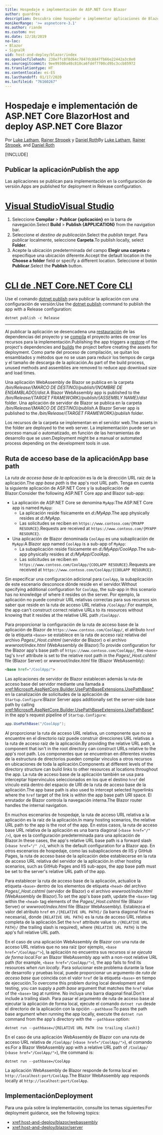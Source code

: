 ```yaml
---
title: Hospedaje e implementación de ASP.NET Core Blazor
author: guardrex
description: Descubra cómo hospedar e implementar aplicaciones de Blazor.
monikerRange: '>= aspnetcore-3.1'
ms.author: riande
ms.custom: mvc
ms.date: 12/18/2019
no-loc:
- Blazor
- SignalR
uid: host-and-deploy/blazor/index
ms.openlocfilehash: 238e7fc8f8d64c7847dc8847fb66e22442a3c8e0
ms.sourcegitcommit: 9ee99300a48c810ca6fd4f7700cd95c3ccb85972
ms.translationtype: HT
ms.contentlocale: es-ES
ms.lasthandoff: 01/17/2020
ms.locfileid: "76160267"
---
```

# <a name="host-and-deploy-aspnet-core-opno-locblazor"></a><span data-ttu-id="79e0a-103">Hospedaje e implementación de ASP.NET Core Blazor</span><span class="sxs-lookup"><span data-stu-id="79e0a-103">Host and deploy ASP.NET Core Blazor</span></span>

<span data-ttu-id="79e0a-104">Por [Luke Latham](https://github.com/guardrex), [Rainer Stropek](https://www.timecockpit.com) y [Daniel Roth](https://github.com/danroth27)</span><span class="sxs-lookup"><span data-stu-id="79e0a-104">By [Luke Latham](https://github.com/guardrex), [Rainer Stropek](https://www.timecockpit.com), and [Daniel Roth](https://github.com/danroth27)</span></span>

[!INCLUDE[](~/includes/blazorwasm-preview-notice.md)]

## <a name="publish-the-app"></a><span data-ttu-id="79e0a-105">Publicar la aplicación</span><span class="sxs-lookup"><span data-stu-id="79e0a-105">Publish the app</span></span>

<span data-ttu-id="79e0a-106">Las aplicaciones se publican para implementación en la configuración de versión.</span><span class="sxs-lookup"><span data-stu-id="79e0a-106">Apps are published for deployment in Release configuration.</span></span>

# <a name="visual-studiotabvisual-studio"></a>[<span data-ttu-id="79e0a-107">Visual Studio</span><span class="sxs-lookup"><span data-stu-id="79e0a-107">Visual Studio</span></span>](#tab/visual-studio)

1. <span data-ttu-id="79e0a-108">Seleccione **Compilar** > **Publicar {aplicación}** en la barra de navegación.</span><span class="sxs-lookup"><span data-stu-id="79e0a-108">Select **Build** > **Publish {APPLICATION}** from the navigation bar.</span></span>
1. <span data-ttu-id="79e0a-109">Seleccione el *destino de publicación*.</span><span class="sxs-lookup"><span data-stu-id="79e0a-109">Select the *publish target*.</span></span> <span data-ttu-id="79e0a-110">Para publicar localmente, seleccione **Carpeta**.</span><span class="sxs-lookup"><span data-stu-id="79e0a-110">To publish locally, select **Folder**.</span></span>
1. <span data-ttu-id="79e0a-111">Acepte la ubicación predeterminada del campo **Elegir una carpeta** o especifique una ubicación diferente.</span><span class="sxs-lookup"><span data-stu-id="79e0a-111">Accept the default location in the **Choose a folder** field or specify a different location.</span></span> <span data-ttu-id="79e0a-112">Seleccione el botón **Publicar**.</span><span class="sxs-lookup"><span data-stu-id="79e0a-112">Select the **Publish** button.</span></span>

# <a name="net-core-clitabnetcore-cli"></a>[<span data-ttu-id="79e0a-113">CLI de .NET Core</span><span class="sxs-lookup"><span data-stu-id="79e0a-113">.NET Core CLI</span></span>](#tab/netcore-cli)

<span data-ttu-id="79e0a-114">Use el comando [dotnet publish](/dotnet/core/tools/dotnet-publish) para publicar la aplicación con una configuración de versión:</span><span class="sxs-lookup"><span data-stu-id="79e0a-114">Use the [dotnet publish](/dotnet/core/tools/dotnet-publish) command to publish the app with a Release configuration:</span></span>

```dotnetcli
dotnet publish -c Release
```

---

<span data-ttu-id="79e0a-115">Al publicar la aplicación se desencadena una [restauración](/dotnet/core/tools/dotnet-restore) de las dependencias del proyecto y se [compila](/dotnet/core/tools/dotnet-build) el proyecto antes de crear los recursos para la implementación.</span><span class="sxs-lookup"><span data-stu-id="79e0a-115">Publishing the app triggers a [restore](/dotnet/core/tools/dotnet-restore) of the project's dependencies and [builds](/dotnet/core/tools/dotnet-build) the project before creating the assets for deployment.</span></span> <span data-ttu-id="79e0a-116">Como parte del proceso de compilación, se quitan los ensamblados y métodos que no se usan para reducir los tiempos de carga y el tamaño de descarga de la aplicación.</span><span class="sxs-lookup"><span data-stu-id="79e0a-116">As part of the build process, unused methods and assemblies are removed to reduce app download size and load times.</span></span>

<span data-ttu-id="79e0a-117">Una aplicación WebAssembly de Blazor se publica en la carpeta */bin/Release/{MARCO DE DESTINO}/publish/{NOMBRE DE ENSAMBLADO}/dist*.</span><span class="sxs-lookup"><span data-stu-id="79e0a-117">A Blazor WebAssembly app is published to the */bin/Release/{TARGET FRAMEWORK}/publish/{ASSEMBLY NAME}/dist* folder.</span></span> <span data-ttu-id="79e0a-118">Una aplicación de servidor de Blazor se publica en la carpeta */bin/Release/{MARCO DE DESTINO}/publish*.</span><span class="sxs-lookup"><span data-stu-id="79e0a-118">A Blazor Server app is published to the */bin/Release/{TARGET FRAMEWORK}/publish* folder.</span></span>

<span data-ttu-id="79e0a-119">Los recursos de la carpeta se implementan en el servidor web.</span><span class="sxs-lookup"><span data-stu-id="79e0a-119">The assets in the folder are deployed to the web server.</span></span> <span data-ttu-id="79e0a-120">La implementación puede ser un proceso manual o automatizado, en función de las herramientas de desarrollo que se usen.</span><span class="sxs-lookup"><span data-stu-id="79e0a-120">Deployment might be a manual or automated process depending on the development tools in use.</span></span>

## <a name="app-base-path"></a><span data-ttu-id="79e0a-121">Ruta de acceso base de la aplicación</span><span class="sxs-lookup"><span data-stu-id="79e0a-121">App base path</span></span>

<span data-ttu-id="79e0a-122">La *ruta de acceso base de la aplicación* es la de la dirección URL raíz de la aplicación.</span><span class="sxs-lookup"><span data-stu-id="79e0a-122">The *app base path* is the app's root URL path.</span></span> <span data-ttu-id="79e0a-123">Tenga en cuenta la siguiente aplicación de ASP.NET Core y la subaplicación de Blazor:</span><span class="sxs-lookup"><span data-stu-id="79e0a-123">Consider the following ASP.NET Core app and Blazor sub-app:</span></span>

* <span data-ttu-id="79e0a-124">La aplicación de ASP.NET Core se denomina `MyApp`:</span><span class="sxs-lookup"><span data-stu-id="79e0a-124">The ASP.NET Core app is named `MyApp`:</span></span>
  * <span data-ttu-id="79e0a-125">La aplicación reside físicamente en *d:/MyApp*.</span><span class="sxs-lookup"><span data-stu-id="79e0a-125">The app physically resides at *d:/MyApp*.</span></span>
  * <span data-ttu-id="79e0a-126">Las solicitudes se reciben en `https://www.contoso.com/{MYAPP RESOURCE}`.</span><span class="sxs-lookup"><span data-stu-id="79e0a-126">Requests are received at `https://www.contoso.com/{MYAPP RESOURCE}`.</span></span>
* <span data-ttu-id="79e0a-127">Una aplicación de Blazor denominada `CoolApp` es una subaplicación de `MyApp`:</span><span class="sxs-lookup"><span data-stu-id="79e0a-127">A Blazor app named `CoolApp` is a sub-app of `MyApp`:</span></span>
  * <span data-ttu-id="79e0a-128">La subaplicación reside físicamente en *d:/MyApp/CoolApp*.</span><span class="sxs-lookup"><span data-stu-id="79e0a-128">The sub-app physically resides at *d:/MyApp/CoolApp*.</span></span>
  * <span data-ttu-id="79e0a-129">Las solicitudes se reciben en `https://www.contoso.com/CoolApp/{COOLAPP RESOURCE}`.</span><span class="sxs-lookup"><span data-stu-id="79e0a-129">Requests are received at `https://www.contoso.com/CoolApp/{COOLAPP RESOURCE}`.</span></span>

<span data-ttu-id="79e0a-130">Sin especificar una configuración adicional para `CoolApp`, la subaplicación de este escenario desconoce dónde reside en el servidor.</span><span class="sxs-lookup"><span data-stu-id="79e0a-130">Without specifying additional configuration for `CoolApp`, the sub-app in this scenario has no knowledge of where it resides on the server.</span></span> <span data-ttu-id="79e0a-131">Por ejemplo, la aplicación no puede construir URL relativas correctas para sus recursos sin saber que reside en la ruta de acceso URL relativa `/CoolApp/`.</span><span class="sxs-lookup"><span data-stu-id="79e0a-131">For example, the app can't construct correct relative URLs to its resources without knowing that it resides at the relative URL path `/CoolApp/`.</span></span>

<span data-ttu-id="79e0a-132">Para proporcionar la configuración de la ruta de acceso base de la aplicación de Blazor de `https://www.contoso.com/CoolApp/`, el atributo `href` de la etiqueta `<base>` se establece en la ruta de acceso raíz relativa del archivo *Pages/_Host.cshtml* (servidor de Blazor) o el archivo *wwwroot/index.html* (WebAssembly de Blazor):</span><span class="sxs-lookup"><span data-stu-id="79e0a-132">To provide configuration for the Blazor app's base path of `https://www.contoso.com/CoolApp/`, the `<base>` tag's `href` attribute is set to the relative root path in the *Pages/_Host.cshtml* file (Blazor Server) or *wwwroot/index.html* file (Blazor WebAssembly):</span></span>

```html
<base href="/CoolApp/">
```

<span data-ttu-id="79e0a-133">Las aplicaciones de servidor de Blazor establecen además la ruta de acceso base del servidor mediante una llamada a <xref:Microsoft.AspNetCore.Builder.UsePathBaseExtensions.UsePathBase*> en la canalización de solicitudes de la aplicación de `Startup.Configure`:</span><span class="sxs-lookup"><span data-stu-id="79e0a-133">Blazor Server apps additionally set the server-side base path by calling <xref:Microsoft.AspNetCore.Builder.UsePathBaseExtensions.UsePathBase*> in the app's request pipeline of `Startup.Configure`:</span></span>

```csharp
app.UsePathBase("/CoolApp");
```

<span data-ttu-id="79e0a-134">Al proporcionar la ruta de acceso URL relativa, un componente que no se encuentre en el directorio raíz puede construir direcciones URL relativas a la ruta de acceso raíz de la aplicación.</span><span class="sxs-lookup"><span data-stu-id="79e0a-134">By providing the relative URL path, a component that isn't in the root directory can construct URLs relative to the app's root path.</span></span> <span data-ttu-id="79e0a-135">Los componentes que se encuentran en diferentes niveles de la estructura de directorios pueden compilar vínculos a otros recursos en ubicaciones de toda la aplicación.</span><span class="sxs-lookup"><span data-stu-id="79e0a-135">Components at different levels of the directory structure can build links to other resources at locations throughout the app.</span></span> <span data-ttu-id="79e0a-136">La ruta de acceso base de la aplicación también se usa para interceptar hipervínculos seleccionados en los que el destino `href` del vínculo está dentro del espacio de URI de la ruta de acceso base de la aplicación.</span><span class="sxs-lookup"><span data-stu-id="79e0a-136">The app base path is also used to intercept selected hyperlinks where the `href` target of the link is within the app base path URI space.</span></span> <span data-ttu-id="79e0a-137">El enrutador de Blazor controla la navegación interna.</span><span class="sxs-lookup"><span data-stu-id="79e0a-137">The Blazor router handles the internal navigation.</span></span>

<span data-ttu-id="79e0a-138">En muchos escenarios de hospedaje, la ruta de acceso URL relativa a la aplicación es la raíz de la aplicación.</span><span class="sxs-lookup"><span data-stu-id="79e0a-138">In many hosting scenarios, the relative URL path to the app is the root of the app.</span></span> <span data-ttu-id="79e0a-139">En estos casos, la ruta de acceso base URL relativa de la aplicación es una barra diagonal (`<base href="/" />`), que es la configuración predeterminada para una aplicación de Blazor.</span><span class="sxs-lookup"><span data-stu-id="79e0a-139">In these cases, the app's relative URL base path is a forward slash (`<base href="/" />`), which is the default configuration for a Blazor app.</span></span> <span data-ttu-id="79e0a-140">En otros escenarios de hospedaje, como las subaplicaciones de IIS y GitHub Pages, la ruta de acceso base de la aplicación debe establecerse en la ruta de acceso URL relativa del servidor de la aplicación.</span><span class="sxs-lookup"><span data-stu-id="79e0a-140">In other hosting scenarios, such as GitHub Pages and IIS sub-apps, the app base path must be set to the server's relative URL path of the app.</span></span>

<span data-ttu-id="79e0a-141">Para establecer la ruta de acceso base de la aplicación, actualice la etiqueta `<base>` dentro de los elementos de etiqueta `<head>` del archivo *Pages/_Host.cshtml* (servidor de Blazor) o el archivo *wwwroot/index.html* (WebAssembly de Blazor).</span><span class="sxs-lookup"><span data-stu-id="79e0a-141">To set the app's base path, update the `<base>` tag within the `<head>` tag elements of the *Pages/_Host.cshtml* file (Blazor Server) or *wwwroot/index.html* file (Blazor WebAssembly).</span></span> <span data-ttu-id="79e0a-142">Establezca el valor del atributo `href` en `/{RELATIVE URL PATH}/` (la barra diagonal final es necesaria), donde `{RELATIVE URL PATH}` es la ruta de acceso URL relativa completa de la aplicación.</span><span class="sxs-lookup"><span data-stu-id="79e0a-142">Set the `href` attribute value to `/{RELATIVE URL PATH}/` (the trailing slash is required), where `{RELATIVE URL PATH}` is the app's full relative URL path.</span></span>

<span data-ttu-id="79e0a-143">En el caso de una aplicación WebAssembly de Blazor con una ruta de acceso URL relativa que no sea raíz (por ejemplo, `<base href="/CoolApp/">`), la aplicación no encuentra sus recursos *si se ejecuta de forma local*.</span><span class="sxs-lookup"><span data-stu-id="79e0a-143">For an Blazor WebAssembly app with a non-root relative URL path (for example, `<base href="/CoolApp/">`), the app fails to find its resources *when run locally*.</span></span> <span data-ttu-id="79e0a-144">Para solucionar este problema durante la fase de desarrollo y pruebas local, puede proporcionar un argumento de *ruta de acceso base* que coincida con el valor `href` de la etiqueta `<base>` en tiempo de ejecución.</span><span class="sxs-lookup"><span data-stu-id="79e0a-144">To overcome this problem during local development and testing, you can supply a *path base* argument that matches the `href` value of the `<base>` tag at runtime.</span></span> <span data-ttu-id="79e0a-145">No incluya una barra diagonal final.</span><span class="sxs-lookup"><span data-stu-id="79e0a-145">Don't include a trailing slash.</span></span> <span data-ttu-id="79e0a-146">Para pasar el argumento de ruta de acceso base al ejecutar la aplicación de forma local, ejecute el comando `dotnet run` desde el directorio de la aplicación con la opción `--pathbase`:</span><span class="sxs-lookup"><span data-stu-id="79e0a-146">To pass the path base argument when running the app locally, execute the `dotnet run` command from the app's directory with the `--pathbase` option:</span></span>

```dotnetcli
dotnet run --pathbase=/{RELATIVE URL PATH (no trailing slash)}
```

<span data-ttu-id="79e0a-147">En el caso de una aplicación WebAssembly de Blazor con una ruta de acceso URL relativa de `/CoolApp/` (`<base href="/CoolApp/">`), el comando es:</span><span class="sxs-lookup"><span data-stu-id="79e0a-147">For a Blazor WebAssembly app with a relative URL path of `/CoolApp/` (`<base href="/CoolApp/">`), the command is:</span></span>

```dotnetcli
dotnet run --pathbase=/CoolApp
```

<span data-ttu-id="79e0a-148">La aplicación WebAssembly de Blazor responde de forma local en `http://localhost:port/CoolApp`.</span><span class="sxs-lookup"><span data-stu-id="79e0a-148">The Blazor WebAssembly app responds locally at `http://localhost:port/CoolApp`.</span></span>

## <a name="deployment"></a><span data-ttu-id="79e0a-149">Implementación</span><span class="sxs-lookup"><span data-stu-id="79e0a-149">Deployment</span></span>

<span data-ttu-id="79e0a-150">Para una guía sobre la implementación, consulte los temas siguientes:</span><span class="sxs-lookup"><span data-stu-id="79e0a-150">For deployment guidance, see the following topics:</span></span>

* <xref:host-and-deploy/blazor/webassembly>
* <xref:host-and-deploy/blazor/server>
